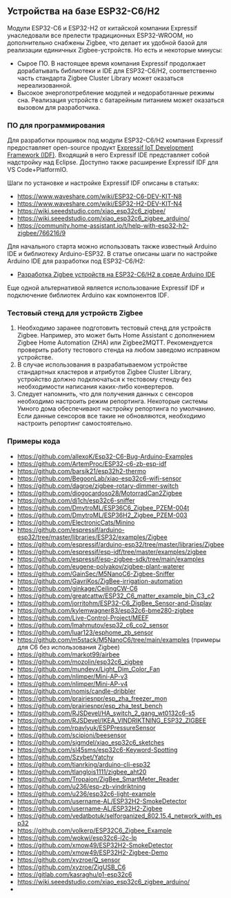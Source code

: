 ## Устройства на базе ESP32-C6/H2 ##
Модули ESP32-C6 и ESP32-H2 от китайской компании Expressif унаследовали все прелести традиционных ESP32-WROOM, но дополнительно снабжены Zigbee, что делает их удобной базой для реализации единичных Zigbee-устройств.
Но есть и некоторые минусы:
- Сырое ПО. В настоящее время компания Expressif продолжает дорабатывать библиотеки и IDE для ESP32-C6/H2, соответственно часть стандарта Zigbee Cluster Library может оказаться нереализованной.
- Высокое энергопотребление модулей и недоработанные режимы сна. Реализация устройств с батарейным питанием может оказаться вызовом для разработчика.
### ПО для программирования ###
Для разработки прошивок под модули ESP32-C6/H2 компания Expressif предоставляет open-source продукт [Expressif IoT Development Framework (IDF)](https://github.com/espressif/esp-idf).
Входящий в него Expressif IDE представляет собой надстройку над Eclipse. Доступно также расширение Expressif IDF для VS Code+PlatformIO.

Шаги по установке и настройке Expressif IDF описаны в статьях:
- https://www.waveshare.com/wiki/ESP32-C6-DEV-KIT-N8
- https://www.waveshare.com/wiki/ESP32-H2-DEV-KIT-N4
- https://wiki.seeedstudio.com/xiao_esp32c6_zigbee/
- https://wiki.seeedstudio.com/xiao_esp32c6_zigbee_arduino/
- https://community.home-assistant.io/t/help-with-esp32-h2-zigbee/766216/9

Для начального старта можно использовать также известный Arduino IDE и библиотеку Arduino-ESP32. В статье описаны шаги по настройке Arduino IDE для разработки под ESP32-C6/H2:
- [Разработка Zigbee устройств на ESP32-C6/H2 в среде Arduino IDE](arduino-esp32.md)

Еще одной альтернативой является использование Expressif IDF и подключение библиотек Arduino как компонентов IDF.

### Тестовый стенд для устройств Zigbee ###
1. Необходимо заранее подготовить тестовый стенд для устройств Zigbee. Например, это может быть Home Assistant с дополнением Zigbee Home Automation (ZHA) или Zigbee2MQTT. Рекомендуется проверить работу тестового стенда на любом заведомо исправном устройстве.
2. В случае использования в разрабатываемом устройстве стандартных кластеров и атрибутов Zigbee Cluster Library, устройство должно подключаться к тестовому стенду без необходимости написания каких-либо конвертеров.
3. Следует напомнить, что для получения данных с сенсоров необходимо настроить режим репортинга. Некоторые системы Умного дома обеспечивают настройку репортинга по умолчанию. Если данные сенсоров все такие не обновляются, необходимо настроить репортинг самостоятельно.

### Примеры кода ###
- https://github.com/allexoK/Esp32-C6-Bug-Arduino-Examples
- https://github.com/ArtemProc/ESP32-c6-zb-esp-idf
- https://github.com/barsik21/esp32h2-thermo
- https://github.com/BegoonLab/xiao-esp32c6-wifi-sensor
- https://github.com/dagroe/zigbee-rotary-dimmer-switch
- https://github.com/diogocardoso28/MotorradCan2Zigbee
- https://github.com/dj1ch/esp32c6-sniffer
- https://github.com/DmytroML/ESP36C6_Zigbee_PZEM-004t
- https://github.com/DmytroML/ESP36H2_Zigbee_PZEM-003
- https://github.com/ElectronicCats/Minino
- https://github.com/espressif/arduino-esp32/tree/master/libraries/ESP32/examples/Zigbee
- https://github.com/espressif/arduino-esp32/tree/master/libraries/Zigbee
- https://github.com/espressif/esp-idf/tree/master/examples/zigbee
- https://github.com/espressif/esp-zigbee-sdk/tree/main/examples
- https://github.com/eugene-polyakov/zigbee-plant-waterer
- https://github.com/GainSec/M5NanoC6-Zigbee-Sniffer
- https://github.com/GavriKos/ZigBee-irrigation-automation
- https://github.com/ginkage/CeilingCW-C6
- https://github.com/greatcattw/ESP32_C6_matter_example_bin_C3_c2
- https://github.com/jorritohm/ESP32-C6_ZigBee_Sensor-and-Display
- https://github.com/kylemwagner83/esp32c6-bme280-zigbee
- https://github.com/Live-Control-Project/MEEF
- https://github.com/lmahmutov/esp32_c6_co2_sensor
- https://github.com/luar123/esphome_zb_sensor
- https://github.com/m5stack/M5NanoC6/tree/main/examples (примеры для C6 без использования Zigbee)
- https://github.com/markot99/airbee
- https://github.com/mozolin/esp32c6_zigbee
- https://github.com/mundevx/Light_Dim_Color_Fan
- https://github.com/nlimper/Mini-AP-v3
- https://github.com/nlimper/Mini-AP-v4
- https://github.com/nomis/candle-dribbler
- https://github.com/prairiesnpr/esp_zha_freezer_mon
- https://github.com/prairiesnpr/esp_zha_test_bench
- https://github.com/RJSDevel/HA_switch_2_gang_wt0132c6-s5
- https://github.com/RJSDevel/IKEA_VINDRIKTNING_ESP32_ZIGBEE
- https://github.com/rpavlyuk/ESPPressureSensor
- https://github.com/scipioni/beesensor
- https://github.com/sigmdel/xiao_esp32c6_sketches
- https://github.com/sl45sms/esp32c6-Keyword-Spotting
- https://github.com/Szybet/Yatchy
- https://github.com/tianrking/arduino-cli-esp32
- https://github.com/tlanglois1111/zigbee_aht20
- https://github.com/Tropaion/ZigBee_SmartMeter_Reader
- https://github.com/u236/esp-zb-vindriktning
- https://github.com/u236/esp32c6-light-example
- https://github.com/username-AL/ESP32H2-SmokeDetector
- https://github.com/username-AL/ESP32H2-Zigbee
- https://github.com/vedatbotuk/selforganized_802.15.4_network_with_esp32
- https://github.com/volkerp/ESP32C6_Zigbee_Example
- https://github.com/wokwi/esp32c6-i2c-lp
- https://github.com/xmow49/ESP32H2-SmokeDetector
- https://github.com/xmow49/ESP32H2-Zigbee-Demo
- https://github.com/xyzroe/Q_sensor
- https://github.com/xyzroe/ZigUSB_C6
- https://gitlab.com/kasraghu/p1-esp32c6
- https://wiki.seeedstudio.com/xiao_esp32c6_zigbee_arduino/
- 
